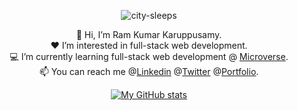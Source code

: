 
<div align="center">

<!-- ![Web Designer](https://user-images.githubusercontent.com/116718155/214018250-6740c9e9-28c8-47f0-b960-364adfd0a656.gif) -->
  
  ![city-sleeps](https://user-images.githubusercontent.com/116718155/224104233-cab25562-c1f8-47fd-ac5f-05ac48253c82.png)


</div>

<div align="center"> 
  
:adult: Hi, I’m Ram Kumar Karuppusamy. \
:hearts: I’m interested in full-stack web development. \
:computer: I’m currently learning full-stack web development @ [Microverse](https://github.com/microverseinc). \
:mailbox: You can reach me @[Linkedin](www.linkedin.com/in/ram-kumar-karuppusamy-3bb95a73)   @[Twitter](https://twitter.com/ram_karuppusamy) @[Portfolio](https://portfolio-ramkumark.vercel.app/).
  
</div>
  
  
<div align="center">

[![My GitHub stats](https://github-readme-stats.vercel.app/api?username=ram1117&show_icons=true&theme=dark)](https://github.com/ram1117/github-readme-stats) 

</div>
